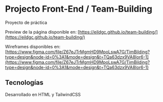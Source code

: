 # Projecto Front-End / Team-Building

Proyecto de práctica

Preview de la página disponible en:
[https://eildgc.github.io/team-building/](https://eildgc.github.io/team-building/)

Wireframes disponibles en: 
[https://www.figma.com/file/Z67eJTrMgmHD9MpoLswA7G/TimBilding?type=design&node-id=0%3A1&mode=design&t=TQa63dzx9VA8Ior6-1](https://www.figma.com/file/Z67eJTrMgmHD9MpoLswA7G/TimBilding?type=design&node-id=0%3A1&mode=design&t=TQa63dzx9VA8Ior6-1)

## Tecnologías
Desarrollado en HTML y TailwindCSS 
